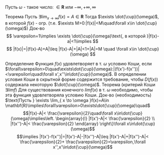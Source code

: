 Пусть $\omega$ - такое число: $\in \mathbf{R}$ или $-\infty,+\infty ,\infty$

Теорема
	Пусть $\exists \lim_{ x \to \infty }f(x)=A\in \mathbf{R}$
	Тогда $\exists \dot{\cup}(\omega)$, в которой $f(x)$ - огр. (т.е. $\exists M>0:|f(x)|<M\quad\forall x\in \dot{\cup}(\omega)$)
Док-во
$$
\varepsilon=1\implies \exists \dot{\cup}(\omega)\text{, в которой }|f(x)-a|<1\implies
$$
$$
|f(x)|=|(f(x)-A)+A|\leq |f(x)-A|+|A|<1+|A|=M
\quad \forall x\in \dot{\cup}(\omega)
$$

Определение
	Функция $f(x)$ удовлетворяет в т. $\omega$ условию Коши, если $\forall\varepsilon>0\quad\exists\dot{\cup}(\omega):|(f(x')-f(x''))|<\varepsilon\quad\forall x',x''\in\dot{\cup}(\omega)$. В определении условия Коши в скрытной форме содержится требование, чтобы $D(f(x))$ содержала некоторую $\dot{\cup}(\omega)$.
Теорема (критерий Коши $\exists limf$)
	Для существования конечного $limf(x)$ в т. $\omega$ необходимо, чтобы эта функция удовлетворяла условию Коши.
Док-во (необходимость)
$\text{Пусть } \exists \lim_{ x \to \omega }f(x)=A\in \mathbf{R}\implies\forall\varepsilon>0\exists\dot{\cup}(\omega)\quad$
$$|f(x)-A|< \frac{\varepsilon}{2}\quad\forall x\in\dot{\cup}(\omega)\implies\left. \begin{array}{l} |f(x')-A|< \frac{\varepsilon}{2} \\ |f(x'')-A|< \frac{\varepsilon}{2} \end{array} \right\}\forall x\in\dot{\cup}(\omega)$$
$$\implies |f(x')-f(x'')|=|f(x')-A|-|f(x'')-A|\leq |f(x')-A|+|f(x'')-A|< \frac{\varepsilon}{2}+ \frac{\varepsilon}{2}=\varepsilon,\forall x'',x'\in\dot{\cup}(\omega)$$
